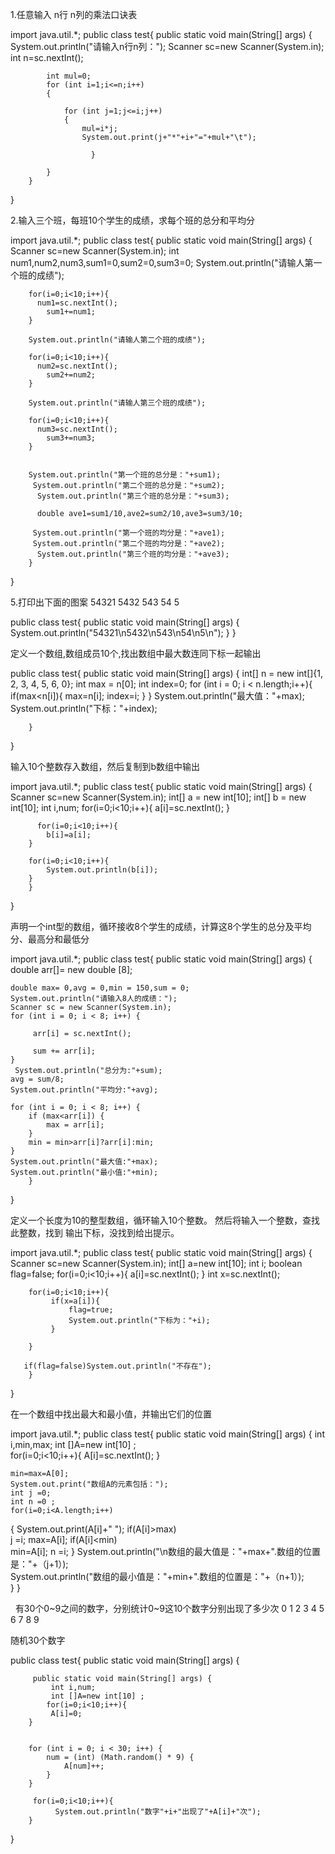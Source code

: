 1.任意输入 n行 n列的乘法口诀表


import java.util.*;
public class test{
   public static void main(String[] args) {
        System.out.println("请输入n行n列：");
        Scanner sc=new Scanner(System.in);
        int n=sc.nextInt();
         
            int mul=0;
            for (int i=1;i<=n;i++)
            {            
 
                for (int j=1;j<=i;j++)
                {
                    mul=i*j;
                    System.out.print(j+"*"+i+"="+mul+"\t");
 
                      }

            }
        }
}




2.输入三个班，每班10个学生的成绩，求每个班的总分和平均分



import java.util.*;
public class test{
   public static void main(String[] args) {
        Scanner sc=new Scanner(System.in);
        int num1,num2,num3,sum1=0,sum2=0,sum3=0;
        System.out.println("请输人第一个班的成绩");

        for(i=0;i<10;i++){
          num1=sc.nextInt();
            sum1+=num1;
        }
         
        System.out.println("请输人第二个班的成绩");

        for(i=0;i<10;i++){
          num2=sc.nextInt();
            sum2+=num2;
        }

        System.out.println("请输人第三个班的成绩");

        for(i=0;i<10;i++){
          num3=sc.nextInt();
            sum3+=num3;
        }


        System.out.println("第一个班的总分是："+sum1);
         System.out.println("第二个班的总分是："+sum2);
          System.out.println("第三个班的总分是："+sum3);

          double ave1=sum1/10,ave2=sum2/10,ave3=sum3/10;

         System.out.println("第一个班的均分是："+ave1);
         System.out.println("第二个班的均分是："+ave2);
          System.out.println("第三个班的均分是："+ave3);
        }
}




5.打印出下面的图案
54321
5432
543
54
5



public class test{
   public static void main(String[] args) {
         System.out.println("54321\n5432\n543\n54\n5\n");
        }
}




定义一个数组,数组成员10个,找出数组中最大数连同下标一起输出


public class test{
   public static void main(String[] args) {
        int[] n = new int[]{1, 2, 3, 4, 5, 6, 0};
        int max = n[0];
        int index=0;
        for (int i = 0; i < n.length;i++){
            if(max<n[i]){
                max=n[i];
                index=i;
            }
        }
        System.out.println("最大值："+max);
        System.out.println("下标："+index);
 
        }
}

输入10个整数存入数组，然后复制到b数组中输出

import java.util.*;
public class test{
   public static void main(String[] args) {
        Scanner sc=new Scanner(System.in);
        int[] a = new int[10];
        int[] b = new int[10];
        int i,num;
        for(i=0;i<10;i++){
            a[i]=sc.nextInt();
        }

          for(i=0;i<10;i++){
            b[i]=a[i];
        }
 
        for(i=0;i<10;i++){
            System.out.println(b[i]);
        }
        }
}



声明一个int型的数组，循环接收8个学生的成绩，计算这8个学生的总分及平均分、最高分和最低分


import java.util.*;
public class test{
   public static void main(String[] args) {
        double arr[]= new double [8];
   
    double max= 0,avg = 0,min = 150,sum = 0;
    System.out.println("请输入8人的成绩：");
    Scanner sc = new Scanner(System.in);
    for (int i = 0; i < 8; i++) {
       
         arr[i] = sc.nextInt();
        
         sum += arr[i];
    }
     System.out.println("总分为:"+sum);
    avg = sum/8;
    System.out.println("平均分:"+avg);
      
    for (int i = 0; i < 8; i++) {
        if (max<arr[i]) {
            max = arr[i];
        }
        min = min>arr[i]?arr[i]:min;
    }
    System.out.println("最大值:"+max);
    System.out.println("最小值:"+min);
        }
}



定义一个长度为10的整型数组，循环输入10个整数。 然后将输入一个整数，查找此整数，找到 输出下标，没找到给出提示。


import java.util.*;
public class test{
   public static void main(String[] args) {
        Scanner sc=new Scanner(System.in);
       int[] a=new int[10];
       int i;
       boolean flag=false;
        for(i=0;i<10;i++){
             a[i]=sc.nextInt();
        }
        int x=sc.nextInt();

        for(i=0;i<10;i++){
             if(x=a[i]){
                 flag=true;
                 System.out.println("下标为："+i);
             }
                   
        }

       if(flag=false)System.out.println("不存在");
        }
}



在一个数组中找出最大和最小值，并输出它们的位置


import java.util.*;
public class test{
   public static void main(String[] args) {
      int i,min,max;
    int []A=new int[10] ;  
    for(i=0;i<10;i++){
             A[i]=sc.nextInt();
        }


    min=max=A[0];
    System.out.print("数组A的元素包括：");
    int j =0;
    int n =0 ;
    for(i=0;i<A.length;i++)
{
    System.out.print(A[i]+" ");
    if(A[i]>max)  
    j =i;
    max=A[i];
    if(A[i]<min)  
    min=A[i];
    n =i;
}
        System.out.println("\n数组的最大值是："+max+".数组的位置是："+（j+1）);  
        System.out.println("数组的最小值是："+min+".数组的位置是："+（n+1）);  
        }
}




  有30个0~9之间的数字，分别统计0~9这10个数字分别出现了多少次
0  1  2  3  4  5  6  7  8  9 

   随机30个数字 

public class test{
   public static void main(String[] args) {

         public static void main(String[] args) {
             int i,num;
             int []A=new int[10] ;  
            for(i=0;i<10;i++){
             A[i]=0;
        }
     
        
        for (int i = 0; i < 30; i++) {
            num = (int) (Math.random() * 9) {
                A[num]++;
            }
        }

         for(i=0;i<10;i++){
              System.out.println("数字"+i+"出现了"+A[i]+"次");
        }
        
}


